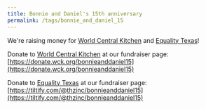 ```yaml
---
title: Bonnie and Daniel's 15th anniversary
permalink: /tags/bonnie_and_daniel_15
---
```


We're raising money for [World Central Kitchen][wckitchen] and [Equality Texas][equalitytexas]!

Donate to [World Central Kitchen][wckitchen] at our fundraiser page: [https://donate.wck.org/bonnieanddaniel15](https://donate.wck.org/bonnieanddaniel15)

Donate to [Equality Texas][equalitytexas] at our fundraiser page: [https://tiltify.com/@thzinc/bonnieanddaniel15](https://tiltify.com/@thzinc/bonnieanddaniel15)

[wckitchen]: https://wck.org/
[equalitytexas]: https://www.equalitytexas.org/
